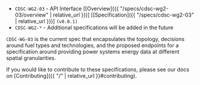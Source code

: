 * `CDSC-WG2-03` - API Interface [[Overview]({{ "/specs/cdsc-wg2-03/overview" | relative_url }})] [[Specification]({{ "/specs/cdsc-wg2-03" | relative_url }})] `(v0.0.1)`
* `CDSC-WG2-*` - Additional specifications will be added in the future

`CDSC-WG-03` is the current spec that encapsulates the topology, decisions around fuel types and technologies, and the proposed endpoints for a specification around providing power systems energy data at different spatial granularities.

If you would like to contribute to these specifications, please see our docs on [Contributing]({{ "/" | relative_url }}#contributing).

